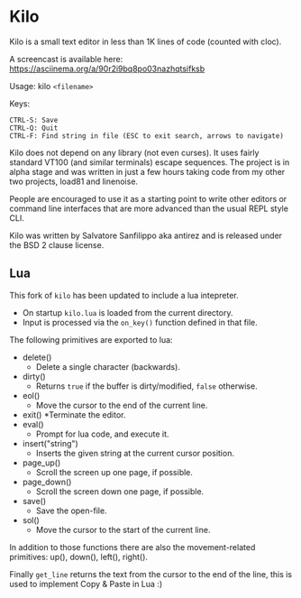 Kilo
===

Kilo is a small text editor in less than 1K lines of code (counted with cloc).

A screencast is available here: https://asciinema.org/a/90r2i9bq8po03nazhqtsifksb

Usage: kilo `<filename>`

Keys:

    CTRL-S: Save
    CTRL-Q: Quit
    CTRL-F: Find string in file (ESC to exit search, arrows to navigate)

Kilo does not depend on any library (not even curses). It uses fairly standard
VT100 (and similar terminals) escape sequences. The project is in alpha
stage and was written in just a few hours taking code from my other two
projects, load81 and linenoise.

People are encouraged to use it as a starting point to write other editors
or command line interfaces that are more advanced than the usual REPL
style CLI.

Kilo was written by Salvatore Sanfilippo aka antirez and is released
under the BSD 2 clause license.


Lua
---

This fork of `kilo` has been updated to include a lua intepreter.

* On startup `kilo.lua` is loaded from the current directory.
* Input is processed via the `on_key()` function defined in that file.

The following primitives are exported to lua:

* delete()
    * Delete a single character (backwards).
* dirty()
    * Returns `true` if the buffer is dirty/modified, `false` otherwise.
* eol()
    * Move the cursor to the end of the current line.
* exit()
    *Terminate the editor.
* eval()
    * Prompt for lua code, and execute it.
* insert("string")
    * Inserts the given string at the current cursor position.
* page_up()
    * Scroll the screen up one page, if possible.
* page_down()
    * Scroll the screen down one page, if possible.
* save()
    * Save the open-file.
* sol()
    * Move the cursor to the start of the current line.

In addition to those functions there are also the movement-related
primitives: up(), down(), left(), right().

Finally `get_line` returns the text from the cursor to the end of the line,
this is used to implement Copy & Paste in Lua :)
